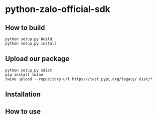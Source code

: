 # python-zalo-official-sdk
## How to build
```
python setup.py build
python setup.py install
```
## Upload our package
```
python setup.py sdist
pip install twine
twine upload --repository-url https://test.pypi.org/legacy/ dist/*
```
## Installation
## How to use
